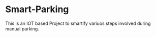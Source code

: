 # Smart-Parking
This is an IOT based Project to smartify variuos steps involved during manual parking.
